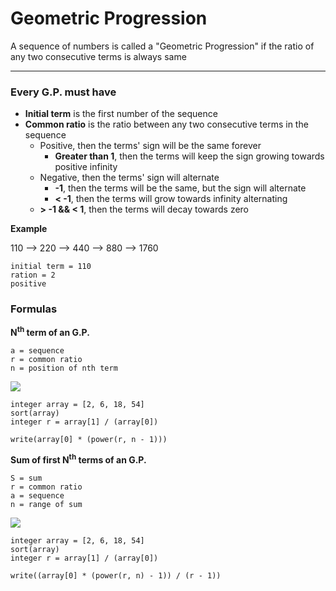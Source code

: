# Geometric Progression

A sequence of numbers is called a "Geometric Progression" if the ratio of any two consecutive terms is always same

* * *

### Every G.P. must have

- **Initial term** is the first number of the sequence
- **Common ratio** is the ratio between any two consecutive terms in the sequence
    * Positive, then the terms' sign will be the same forever
        * **Greater than 1**, then the terms will keep the sign growing towards positive infinity
    * Negative, then the terms' sign will alternate
        * **-1**, then the terms will be the same, but the sign will alternate
        * **< -1**, then the terms will grow towards infinity alternating
    * **> -1 && < 1**, then the terms will decay towards zero

**Example**

110 --> 220 --> 440 --> 880 --> 1760

```
initial term = 110
ration = 2
positive
```

### Formulas

**N<sup>th</sup> term of an G.P.**

```
a = sequence
r = common ratio
n = position of nth term
```

![](https://quicklatex.com/cache3/bf/ql_685f434b557878557322fd4bd63690bf_l3.png)

```
integer array = [2, 6, 18, 54]
sort(array)
integer r = array[1] / (array[0])

write(array[0] * (power(r, n - 1)))
```

**Sum of first N<sup>th</sup> terms of an G.P.**

```
S = sum
r = common ratio
a = sequence
n = range of sum
```

![](https://quicklatex.com/cache3/0c/ql_9c45627fa9251129981c7e27cb485d0c_l3.png)

```
integer array = [2, 6, 18, 54]
sort(array)
integer r = array[1] / (array[0])

write((array[0] * (power(r, n) - 1)) / (r - 1))
```
